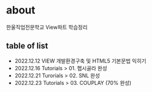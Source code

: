 # about
한울직업전문학교 View파트 학습정리

## table of list
- 2022.12.12 VIEW 개발환경구축 및 HTML5 기본문법 익히기
- 2022.12.16 Tutorials > 01. 펩시골라 완성
- 2022.12.21 Turorials > 02. SNL 완성
- 2022.12.23 Tutorials > 03. COUPLAY (70% 완성)
